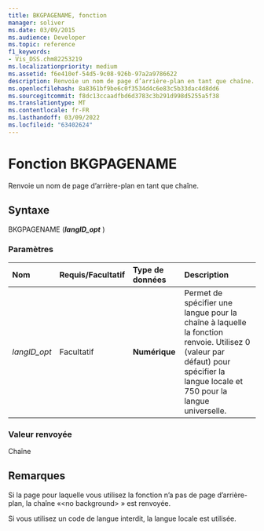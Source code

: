 ```yaml
---
title: BKGPAGENAME, fonction
manager: soliver
ms.date: 03/09/2015
ms.audience: Developer
ms.topic: reference
f1_keywords:
- Vis_DSS.chm82253219
ms.localizationpriority: medium
ms.assetid: f6e410ef-54d5-9c08-926b-97a2a9786622
description: Renvoie un nom de page d’arrière-plan en tant que chaîne.
ms.openlocfilehash: 8a8361bf9be6c0f3534d4c6e83c5b33dac4d8dd6
ms.sourcegitcommit: f8dc13ccaadfbd6d3783c3b291d998d5255a5f38
ms.translationtype: MT
ms.contentlocale: fr-FR
ms.lasthandoff: 03/09/2022
ms.locfileid: "63402624"
---
```

# <a name="bkgpagename-function"></a>Fonction BKGPAGENAME

Renvoie un nom de page d’arrière-plan en tant que chaîne.
  
## <a name="syntax"></a>Syntaxe

BKGPAGENAME (***langID_opt*** )
  
### <a name="parameters"></a>Paramètres

|**Nom**|**Requis/Facultatif**|**Type de données**|**Description**|
|:-----|:-----|:-----|:-----|
| *langID_opt* <br/> |Facultatif  <br/> |**Numérique** <br/> |Permet de spécifier une langue pour la chaîne à laquelle la fonction renvoie. Utilisez 0 (valeur par défaut) pour spécifier la langue locale et 750 pour la langue universelle. |

### <a name="return-value"></a>Valeur renvoyée

Chaîne
  
## <a name="remarks"></a>Remarques

Si la page pour laquelle vous utilisez la fonction n’a pas de page d’arrière-plan, la chaîne «\<no background\> » est renvoyée.
  
Si vous utilisez un code de langue interdit, la langue locale est utilisée.
  